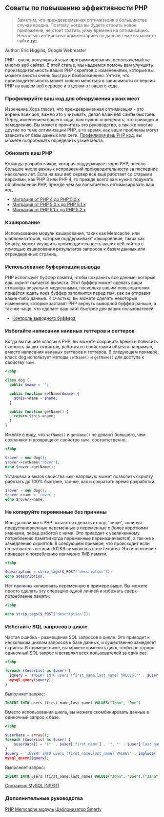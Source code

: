 ## Советы по повышению эффективности PHP

> Заметим, что преждевременная оптимизация в большинстве случае вредна. Поэтому, когда вы будете строить новое приложение, не стоит тратить уйму времени на оптимизацию. Несколько интересных комментариев по данной теме вы можете найти [тут](https://ru.hexlet.io/blog/posts/prezhdevremennaya-optimizatsiya-absolyutnoe-zlo-ili-inogda-poleznaya-praktika).

Author: Eric Higgins, Google Webmaster

PHP - очень популярный язык программирования, используемый на многих веб сайтах. В этой статье, мы надеемся помочь вам улучшить производительность ваших PHP скриптов с изменениями, которые вы можете внести очень быстро и безболезненно. Учтите, что производительность может сильно меняться в зависимости от версии PHP на вашем веб сервере и в целом от вашего кода.

### Профилируйте ваш код для обнаружения узких мест

Изречение Хора гласит, что преждевременная оптимизация - это корень всех зол, важно это учитывать, делая ваши веб сайты быстрее. Перед изменением вашего кода, вам нужно определить, что приводит к замедлению. Вы можете прочитать это руководство, а так-же многие другие по теме оптимизации PHP, в то время, как ваши проблемы могут зависить от базы данных или сети. [Профилируя ваш PHP код](http://www.google.com/webhp?#q=profiling+php), вы можете попробывать определить узкие места.

### Обновите ваш PHP

Команда разработчиков, которая поддерживает ядро PHP, внесло большое число важных исправлений производительности за последние несколько лет. Если на ваш веб сервер всё ещё работает со старыми версиями, как PHP 3 или PHP 4, то прежде всего вам нужно подумать об обновлении PHP, прежде чем вы попытаетесь оптимизировать ваш код.

* [Миграция от PHP 4 до PHP 5.0.x](http://www.php.net/manual/migration5.php)
* [Миграция от PHP 5.0.x до PHP 5.1.x](http://www.php.net/manual/migration51.php)
* [Миграция от PHP 5.1.x до PHP 5.2.x](http://www.php.net/manual/migration52.php)

### Кэширование

Использование модули кэширования, таких как Memcache, или шаблонизаторов, которые поддерживают кэширование, таких как Smarty, может улучшить производительность ваших веб сайтов с помощью кэширования результатов запросов к базам данных или отрендеренных страниц.

### Использование буферизации вывода

PHP использует буффер памяти, чтобы сохранить все данные, которые ваш скрипт пытается вывести. Этот буффер может сделать ваши страницы визуально медленными, поскольку вашим пользователям придётся ждать пока буффер заполнится перед тем, как он отправит какие-либо данные. К счастью, вы можете сделать некоторые изменения, которые заставят PHP вернуть выводной буффер раньше, а так-же чаще, что сделает ваш сайт быстрее для ваших пользователей.

* [Контроль выводного буффера](http://www.php.net/manual/book.outcontrol.php)

### Избегайте написания наивных геттеров и сеттеров

Когда вы пишите классы в PHP, вы можете сохранить время и повысить скорость ваших скриптов, работая со свойствами объекта напрямую, вместо написания наивных сеттеров и геттеров. В следующем примере, класс dog использует методы `setName()` и `getName()` для доступа к свойству `name`.

```php
<?php

class dog {
  public $name = '';

  public function setName($name) {
    $this->name = $name;
  }

  public function getName() {
    return $this->name;
  }
}
```

Имейте в виду, что `setName()` и `getName()` не делают большего, чем сохраняют и возвращают свойство `name`, соответственно.

```php
<?php

$rover = new dog();
$rover->setName('rover');
echo $rover->getName();

```

Установка и вызов свойства `name` напрямую может позволить скрипту работать до 100% быстрее, так-же, как и сократить время разработки.

```php
$rover = new dog();
$rover->name = 'rover';
echo $rover->name;
```

### Не копируйте переменные без причины

Иногда новички в PHP пытаются сделать их код "чище", копируя предустановленные переменные в переменные с более короткими именами, перед работой с ними. Это приводит к увеличенному потреблению памяти(когда переменные переназначаются), а так-же к замедлению скриптов. В следующем примере, что происходит если пользователь вставил 512KB символов в поле textarea. Это исполнение приведет к потреблению примерно 1MB памяти.

```php
<?php

$description = strip_tags($_POST['description']);
echo $description;
```

Нет причины копировать переменную в примере выше. Вы можете просто сделать эту операцию одной линией и избежать сверх-потребление памяти:

```php
<?php

echo strip_tags($_POST['description']);
```

### Избегайте SQL запросов в цикле

Частая ошибка - размещение SQL запросов в цикле. Это приводит к нескольким циклам запросов к базе данных, и существенно замедляет скрипты. В примере ниже, вы можете изменить цикл, чтобы он строил одиночный SQL запрос и вставлял всех пользователей за один раз.

```php
<?php

foreach ($userList as $user) {
  $query = 'INSERT INTO users (first_name,last_name) VALUES("' . $user['first_name'] . '", "' . $user['last_name'] . '")';
  mysql_query($query);
}
```

Выполняет запрос:

```sql
INSERT INTO users (first_name,last_name) VALUES("John", "Doe")
```

Вместо использования цикла, вы можете скомбинировать данные в одиночный запрос к базе.

```php
<?php

$userData = array();
foreach ($userList as $user) {
    $userData[] = '("' . $user['first_name'] . '", "' . $user['last_name'] . '")';
}
$query = 'INSERT INTO users (first_name,last_name) VALUES' . implode(',', $userData);
mysql_query($query);
```

Выполняет запрос:

```sql
INSERT INTO users (first_name,last_name) VALUES("John", "Doe"),("Jane", "Doe")...
```

[Синтаксис MySQL INSERT](http://dev.mysql.com/doc/mysql/ru/insert.html)

### Дополнительные руководства

[PHP Memcache модуль](http://www.php.net/memcache)
[Шаблонизатор Smarty](http://www.smarty.net/)

